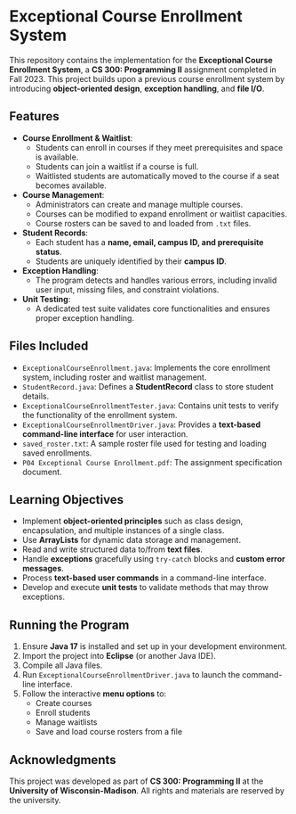# Exceptional Course Enrollment System

This repository contains the implementation for the **Exceptional Course Enrollment System**, a **CS 300: Programming II** assignment completed in Fall 2023. This project builds upon a previous course enrollment system by introducing **object-oriented design**, **exception handling**, and **file I/O**.

## Features
- **Course Enrollment & Waitlist**: 
  - Students can enroll in courses if they meet prerequisites and space is available.
  - Students can join a waitlist if a course is full.
  - Waitlisted students are automatically moved to the course if a seat becomes available.
- **Course Management**:
  - Administrators can create and manage multiple courses.
  - Courses can be modified to expand enrollment or waitlist capacities.
  - Course rosters can be saved to and loaded from `.txt` files.
- **Student Records**:
  - Each student has a **name, email, campus ID, and prerequisite status**.
  - Students are uniquely identified by their **campus ID**.
- **Exception Handling**:
  - The program detects and handles various errors, including invalid user input, missing files, and constraint violations.
- **Unit Testing**:
  - A dedicated test suite validates core functionalities and ensures proper exception handling.

## Files Included
- `ExceptionalCourseEnrollment.java`: Implements the core enrollment system, including roster and waitlist management.
- `StudentRecord.java`: Defines a **StudentRecord** class to store student details.
- `ExceptionalCourseEnrollmentTester.java`: Contains unit tests to verify the functionality of the enrollment system.
- `ExceptionalCourseEnrollmentDriver.java`: Provides a **text-based command-line interface** for user interaction.
- `saved_roster.txt`: A sample roster file used for testing and loading saved enrollments.
- `P04 Exceptional Course Enrollment.pdf`: The assignment specification document.

## Learning Objectives
- Implement **object-oriented principles** such as class design, encapsulation, and multiple instances of a single class.
- Use **ArrayLists** for dynamic data storage and management.
- Read and write structured data to/from **text files**.
- Handle **exceptions** gracefully using `try-catch` blocks and **custom error messages**.
- Process **text-based user commands** in a command-line interface.
- Develop and execute **unit tests** to validate methods that may throw exceptions.

## Running the Program
1. Ensure **Java 17** is installed and set up in your development environment.
2. Import the project into **Eclipse** (or another Java IDE).
3. Compile all Java files.
4. Run `ExceptionalCourseEnrollmentDriver.java` to launch the command-line interface.
5. Follow the interactive **menu options** to:
   - Create courses
   - Enroll students
   - Manage waitlists
   - Save and load course rosters from a file

## Acknowledgments
This project was developed as part of **CS 300: Programming II** at the **University of Wisconsin-Madison**. All rights and materials are reserved by the university.
